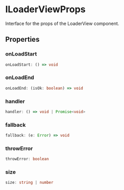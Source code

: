 # ILoaderViewProps

Interface for the props of the LoaderView component.

## Properties

### onLoadStart

```ts
onLoadStart: () => void
```

### onLoadEnd

```ts
onLoadEnd: (isOk: boolean) => void
```

### handler

```ts
handler: () => void | Promise<void>
```

### fallback

```ts
fallback: (e: Error) => void
```

### throwError

```ts
throwError: boolean
```

### size

```ts
size: string | number
```
